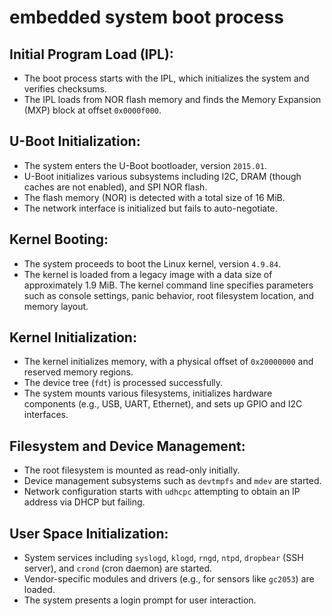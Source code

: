 # embedded system boot process

## **Initial Program Load (IPL):**

- The boot process starts with the IPL, which initializes the system and verifies checksums.
- The IPL loads from NOR flash memory and finds the Memory Expansion (MXP) block at offset `0x0000f000`.

## **U-Boot Initialization:**

- The system enters the U-Boot bootloader, version `2015.01`.
- U-Boot initializes various subsystems including I2C, DRAM (though caches are not enabled), and SPI NOR flash.
- The flash memory (NOR) is detected with a total size of 16 MiB.
- The network interface is initialized but fails to auto-negotiate.

## **Kernel Booting:**

- The system proceeds to boot the Linux kernel, version `4.9.84`.
- The kernel is loaded from a legacy image with a data size of approximately 1.9 MiB.
 The kernel command line specifies parameters such as console settings, panic behavior, root filesystem location, and memory layout.

## **Kernel Initialization:**

- The kernel initializes memory, with a physical offset of `0x20000000` and reserved memory regions.
- The device tree (`fdt`) is processed successfully.
- The system mounts various filesystems, initializes hardware components (e.g., USB, UART, Ethernet), and sets up GPIO and I2C interfaces.

## **Filesystem and Device Management:**

- The root filesystem is mounted as read-only initially.
- Device management subsystems such as `devtmpfs` and `mdev` are started.
- Network configuration starts with `udhcpc` attempting to obtain an IP address via DHCP but failing.

## **User Space Initialization:**

- System services including `syslogd`, `klogd`, `rngd`, `ntpd`, `dropbear` (SSH server), and `crond` (cron daemon) are started.
- Vendor-specific modules and drivers (e.g., for sensors like `gc2053`) are loaded.
- The system presents a login prompt for user interaction.
